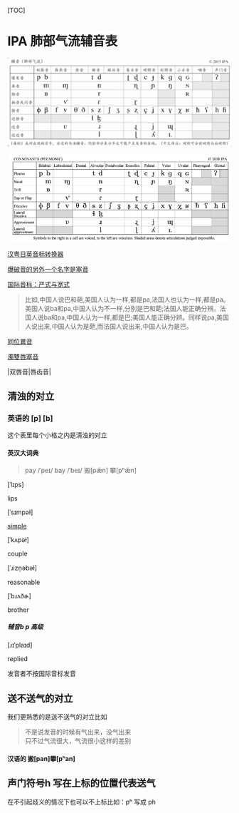 [TOC]

# IPA 肺部气流辅音表

![image-20200317142015158](【语言学科普】一本万利的国际音标：辅音（上）.assets/image-20200317142015158.png)

![image-20200317151813383](【语言学科普】一本万利的国际音标：辅音（上）.assets/image-20200317151813383.png)





[汉粤日英音标转换器](https://easypronunciation.com/)

[爆破音的另外一个名字是塞音](https://www.bilibili.com/video/av76761930?from=search&seid=9146713917627386415)  

[国际音标：严式与宽式](http://abkai.net/blog/国际音标：严式与宽式/)

> 比如,中国人说巴和葩,美国人认为一样,都是pa,法国人也认为一样,都是pa。美国人说ba和pa,中国人认为不一样,分别是巴和葩;法国人能正确分辨。法国人说ba和pa,中国人认为一样,都是巴;美国人能正确分辨。同样说pa,美国人说出来,中国人认为是葩,而法国人说出来,中国人认为是巴。

[同位異音](https://zh.wikipedia.org/wiki/同位異音)



[濁雙唇塞音](https://zh.wikipedia.org/wiki/濁雙唇塞音)



|双唇音|唇齿音|

## 清浊的对立

### 英语的 [p] [b]

这个表里每个小格之内是清浊的对立

#### 英汉大词典
> pay  /ˈpeɪ/
> bay  /ˈbeɪ/
> 搬[pǣn]
> 攀[pʰǣn]





[ˈlɪps]

lips

[ˈsɪmpəɫ]

[simple](https://easypronunciation.com/zh/american-english-listening-skills-online-quiz-start)

[ˈkʌpəɫ]

couple

[ˈɹizn̩əbəɫ]

reasonable



[ˈbɹʌðɚ]

brother



##### 辅音b p 高级

[ɹɪˈplaɪd]

replied

发音者不按国际音标发音



## 送不送气的对立

我们更熟悉的是送不送气的对立比如

> 不是说发音的时候有气出来，没气出来  
> 只不过气流很大，气流很小这样的差别    

#### 汉语的 搬[pan]攀[pʰan]

## 声门符号h 写在上标的位置代表送气

在不引起歧义的情况下也可以不上标比如：pʰ 写成 ph 

### 





